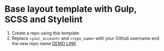 # Base layout template with Gulp, SCSS and Stylelint
1. Create a repo using this template
1. Replace `<your_account>` and `<repo_name>` with your Github username and the new repo name
[DEMO LINK](https://mykola-hadupiak.github.io/MyBiKE/)
